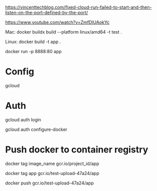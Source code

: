 https://vincenttechblog.com/fixed-cloud-run-failed-to-start-and-then-listen-on-the-port-defined-by-the-port/

https://www.youtube.com/watch?v=ZmfDlUAokYc

Mac: docker buildx build --platform linux/amd64 -t test .

Linux: docker build -t app .

docker run -p 8888:80 app

# Config

gcloud

# Auth

gcloud auth login

gcloud auth configure-docker

# Push docker to container registry

docker tag image_name gcr.io/project_id/app

docker tag app gcr.io/test-upload-47a24/app

docker push gcr.io/test-upload-47a24/app
